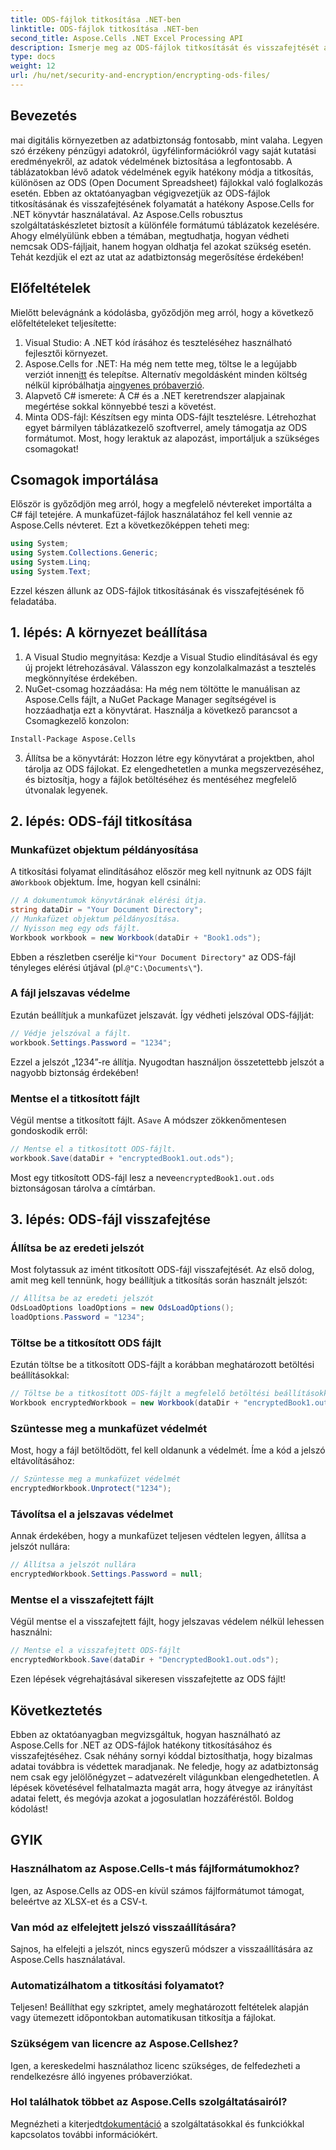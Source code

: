 ```yaml
---
title: ODS-fájlok titkosítása .NET-ben
linktitle: ODS-fájlok titkosítása .NET-ben
second_title: Aspose.Cells .NET Excel Processing API
description: Ismerje meg az ODS-fájlok titkosítását és visszafejtését az Aspose.Cells for .NET használatával. Lépésről lépésre szóló útmutató az adatok védelméhez.
type: docs
weight: 12
url: /hu/net/security-and-encryption/encrypting-ods-files/
---
```

## Bevezetés
mai digitális környezetben az adatbiztonság fontosabb, mint valaha. Legyen szó érzékeny pénzügyi adatokról, ügyfélinformációkról vagy saját kutatási eredményekről, az adatok védelmének biztosítása a legfontosabb. A táblázatokban lévő adatok védelmének egyik hatékony módja a titkosítás, különösen az ODS (Open Document Spreadsheet) fájlokkal való foglalkozás esetén. Ebben az oktatóanyagban végigvezetjük az ODS-fájlok titkosításának és visszafejtésének folyamatát a hatékony Aspose.Cells for .NET könyvtár használatával.
Az Aspose.Cells robusztus szolgáltatáskészletet biztosít a különféle formátumú táblázatok kezelésére. Ahogy elmélyülünk ebben a témában, megtudhatja, hogyan védheti nemcsak ODS-fájljait, hanem hogyan oldhatja fel azokat szükség esetén. Tehát kezdjük el ezt az utat az adatbiztonság megerősítése érdekében!
## Előfeltételek
Mielőtt belevágnánk a kódolásba, győződjön meg arról, hogy a következő előfeltételeket teljesítette:
1. Visual Studio: A .NET kód írásához és teszteléséhez használható fejlesztői környezet.
2. Aspose.Cells for .NET: Ha még nem tette meg, töltse le a legújabb verziót innen[itt](https://releases.aspose.com/cells/net/) és telepítse. Alternatív megoldásként minden költség nélkül kipróbálhatja a[ingyenes próbaverzió](https://releases.aspose.com/).
3. Alapvető C# ismerete: A C# és a .NET keretrendszer alapjainak megértése sokkal könnyebbé teszi a követést.
4. Minta ODS-fájl: Készítsen egy minta ODS-fájlt tesztelésre. Létrehozhat egyet bármilyen táblázatkezelő szoftverrel, amely támogatja az ODS formátumot.
Most, hogy leraktuk az alapozást, importáljuk a szükséges csomagokat!
## Csomagok importálása
Először is győződjön meg arról, hogy a megfelelő névtereket importálta a C# fájl tetejére. A munkafüzet-fájlok használatához fel kell vennie az Aspose.Cells névteret. Ezt a következőképpen teheti meg:
```csharp
using System;
using System.Collections.Generic;
using System.Linq;
using System.Text;
```
Ezzel készen állunk az ODS-fájlok titkosításának és visszafejtésének fő feladatába.
## 1. lépés: A környezet beállítása
1. A Visual Studio megnyitása: Kezdje a Visual Studio elindításával és egy új projekt létrehozásával. Válasszon egy konzolalkalmazást a tesztelés megkönnyítése érdekében.
2. NuGet-csomag hozzáadása: Ha még nem töltötte le manuálisan az Aspose.Cells fájlt, a NuGet Package Manager segítségével is hozzáadhatja ezt a könyvtárat. Használja a következő parancsot a Csomagkezelő konzolon:
```bash
Install-Package Aspose.Cells
```
3. Állítsa be a könyvtárát: Hozzon létre egy könyvtárat a projektben, ahol tárolja az ODS fájlokat. Ez elengedhetetlen a munka megszervezéséhez, és biztosítja, hogy a fájlok betöltéséhez és mentéséhez megfelelő útvonalak legyenek.

## 2. lépés: ODS-fájl titkosítása
### Munkafüzet objektum példányosítása
 A titkosítási folyamat elindításához először meg kell nyitnunk az ODS fájlt a`Workbook` objektum. Íme, hogyan kell csinálni:
```csharp
// A dokumentumok könyvtárának elérési útja.
string dataDir = "Your Document Directory";
// Munkafüzet objektum példányosítása.
// Nyisson meg egy ods fájlt.
Workbook workbook = new Workbook(dataDir + "Book1.ods");
```
 Ebben a részletben cserélje ki`"Your Document Directory"` az ODS-fájl tényleges elérési útjával (pl.`@"C:\Documents\"`).
### A fájl jelszavas védelme
Ezután beállítjuk a munkafüzet jelszavát. Így védheti jelszóval ODS-fájlját:
```csharp
// Védje jelszóval a fájlt.
workbook.Settings.Password = "1234";
```
Ezzel a jelszót „1234”-re állítja. Nyugodtan használjon összetettebb jelszót a nagyobb biztonság érdekében!
### Mentse el a titkosított fájlt
 Végül mentse a titkosított fájlt. A`Save` A módszer zökkenőmentesen gondoskodik erről:
```csharp
// Mentse el a titkosított ODS-fájlt.
workbook.Save(dataDir + "encryptedBook1.out.ods");
```
 Most egy titkosított ODS-fájl lesz a neve`encryptedBook1.out.ods` biztonságosan tárolva a címtárban.
## 3. lépés: ODS-fájl visszafejtése
### Állítsa be az eredeti jelszót
Most folytassuk az imént titkosított ODS-fájl visszafejtését. Az első dolog, amit meg kell tennünk, hogy beállítjuk a titkosítás során használt jelszót:
```csharp
// Állítsa be az eredeti jelszót
OdsLoadOptions loadOptions = new OdsLoadOptions();
loadOptions.Password = "1234";
```
### Töltse be a titkosított ODS fájlt
Ezután töltse be a titkosított ODS-fájlt a korábban meghatározott betöltési beállításokkal:
```csharp
// Töltse be a titkosított ODS-fájlt a megfelelő betöltési beállításokkal
Workbook encryptedWorkbook = new Workbook(dataDir + "encryptedBook1.out.ods", loadOptions);
```
### Szüntesse meg a munkafüzet védelmét
Most, hogy a fájl betöltődött, fel kell oldanunk a védelmét. Íme a kód a jelszó eltávolításához:
```csharp
// Szüntesse meg a munkafüzet védelmét
encryptedWorkbook.Unprotect("1234");
```
### Távolítsa el a jelszavas védelmet
Annak érdekében, hogy a munkafüzet teljesen védtelen legyen, állítsa a jelszót nullára:
```csharp
// Állítsa a jelszót nullára
encryptedWorkbook.Settings.Password = null;
```
### Mentse el a visszafejtett fájlt
Végül mentse el a visszafejtett fájlt, hogy jelszavas védelem nélkül lehessen használni:
```csharp
// Mentse el a visszafejtett ODS-fájlt
encryptedWorkbook.Save(dataDir + "DencryptedBook1.out.ods");
```
Ezen lépések végrehajtásával sikeresen visszafejtette az ODS fájlt!
## Következtetés
Ebben az oktatóanyagban megvizsgáltuk, hogyan használható az Aspose.Cells for .NET az ODS-fájlok hatékony titkosításához és visszafejtéséhez. Csak néhány sornyi kóddal biztosíthatja, hogy bizalmas adatai továbbra is védettek maradjanak. Ne feledje, hogy az adatbiztonság nem csak egy jelölőnégyzet – adatvezérelt világunkban elengedhetetlen.
A lépések követésével felhatalmazta magát arra, hogy átvegye az irányítást adatai felett, és megóvja azokat a jogosulatlan hozzáféréstől. Boldog kódolást!
## GYIK
### Használhatom az Aspose.Cells-t más fájlformátumokhoz?
Igen, az Aspose.Cells az ODS-en kívül számos fájlformátumot támogat, beleértve az XLSX-et és a CSV-t.
### Van mód az elfelejtett jelszó visszaállítására?
Sajnos, ha elfelejti a jelszót, nincs egyszerű módszer a visszaállítására az Aspose.Cells használatával.
### Automatizálhatom a titkosítási folyamatot?
Teljesen! Beállíthat egy szkriptet, amely meghatározott feltételek alapján vagy ütemezett időpontokban automatikusan titkosítja a fájlokat.
### Szükségem van licencre az Aspose.Cellshez?
Igen, a kereskedelmi használathoz licenc szükséges, de felfedezheti a rendelkezésre álló ingyenes próbaverziókat.
### Hol találhatok többet az Aspose.Cells szolgáltatásairól?
 Megnézheti a kiterjedt[dokumentáció](https://reference.aspose.com/cells/net/) a szolgáltatásokkal és funkciókkal kapcsolatos további információkért.
